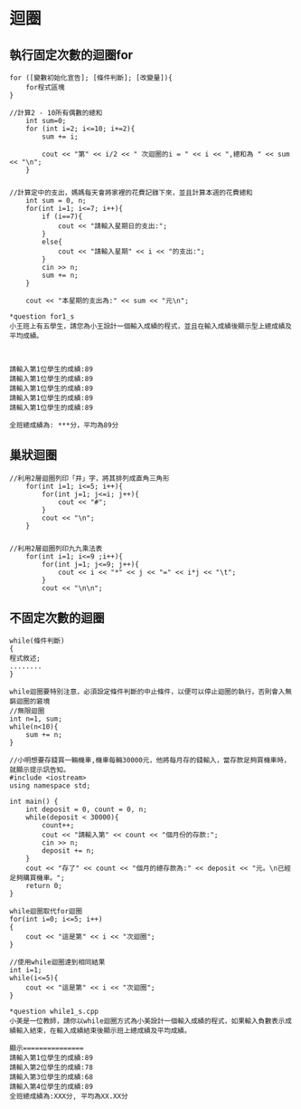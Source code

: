 # 迴圈

## 執行固定次數的迴圈for
```
for ([變數初始化宣告]; [條件判斷]; [改變量]){
	for程式區塊
}
```

	//計算2 - 10所有偶數的總和
		int sum=0;
		for (int i=2; i<=10; i+=2){
			sum += i;
	
			cout << "第" << i/2 << " 次迴圈的i = " << i << ",總和為 " << sum << "\n";
		}

### 

	//計算定中的支出，媽媽每天會將家裡的花費記錄下來，並且計算本週的花費總和
		int sum = 0, n;
		for(int i=1; i<=7; i++){
			if (i==7){
				cout << "請輸入星期日的支出:";
			}
			else{
				cout << "請輸入星期" << i << "的支出:";
			}
			cin >> n;
			sum += n;
		}
	
		cout << "本星期的支出為:" << sum << "元\n";

```
*question for1_s
小王班上有五學生，請您為小王設計一個輸入成績的程式，並且在輸入成績後顯示型上總成績及平均成績。



請輸入第1位學生的成績:89
請輸入第1位學生的成績:89
請輸入第1位學生的成績:89
請輸入第1位學生的成績:89
請輸入第1位學生的成績:89

全班總成績為: ***分，平均為89分
```

## 巢狀迴圈
	//利用2層迴圈列印「井」字，將其排列成直角三角形
		for(int i=1; i<=5; i++){
			for(int j=1; j<=i; j++){
				cout << "#";
			}
			cout << "\n";
		}
### 
	//利用2層迴圈列印九九乘法表
		for(int i=1; i<=9 ;i++){
			for(int j=1; j<=9; j++){
				cout << i << "*" << j << "=" << i*j << "\t";
			}
			cout << "\n\n";
## 不固定次數的迴圈
```
while(條件判斷)
{
程式敘述;
........
}
```

```
while迴圈要特別注意，必須設定條件判斷的中止條件，以便可以停止迴圈的執行，否則會入無窮迴圈的窘境
//無限迴圈
int n=1, sum;
while(n<10){
	sum += n;
}
```

	//小明想要存錢買一輛機車,機車每輛30000元，他將每月存的錢輸入，當存款足夠買機車時，就顯示提示訊告知。
	#include <iostream>
	using namespace std;

	int main() {
		int deposit = 0, count = 0, n;
		while(deposit < 30000){
			count++;
			cout << "請輸入第" << count << "個月份的存款:";
			cin >> n;
			deposit += n;
		}
		cout << "存了" << count << "個月的總存款為:" << deposit << "元。\n已經足夠購買機車。";
		return 0;
	}


```
while迴圈取代for迴圈
for(int i=0; i<=5; i++)
{
	cout << "這是第" << i << "次迴圈";
}

//使用while迴圈達到相同結果
int i=1;
while(i<=5){
	cout << "這是第" << i << "次迴圈";
}
```

```
*question while1_s.cpp
小美是一位教師，請你以while迴圈方式為小美設計一個輸入成績的程式，如果輸入負數表示成績輸入結束，在輸入成績結束後顯示班上總成績及平均成績。

顯示===============
請輸入第1位學生的成績:89
請輸入第2位學生的成績:78
請輸入第3位學生的成績:68
請輸入第4位學生的成績:89
全班總成績為:XXX分, 平均為XX.XX分
```
